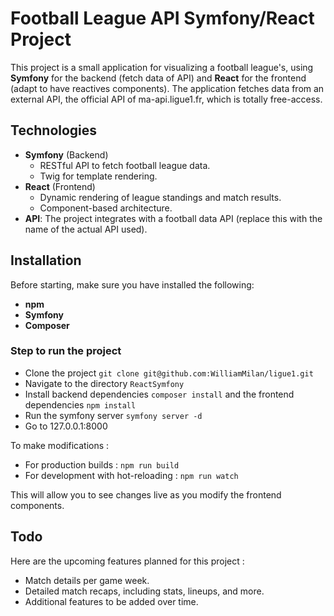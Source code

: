 # Football League API Symfony/React Project

This project is a small application for visualizing a football league's, using **Symfony** for the backend (fetch data of API) and **React** for the frontend (adapt to have reactives components). The application fetches data from an external API, the official API of ma-api.ligue1.fr, which is totally free-access.

## Technologies

- **Symfony** (Backend)
  - RESTful API to fetch football league data.
  - Twig for template rendering.
- **React** (Frontend)
  - Dynamic rendering of league standings and match results.
  - Component-based architecture.
- **API**: The project integrates with a football data API (replace this with the name of the actual API used).

## Installation

Before starting, make sure you have installed the following:
- **npm**
- **Symfony**
- **Composer**

### Step to run the project

- Clone the project ```git clone git@github.com:WilliamMilan/ligue1.git```
- Navigate to the directory ```ReactSymfony```
- Install backend dependencies ```composer install``` and the frontend dependencies ```npm install```
- Run the symfony server ```symfony server -d```
- Go to 127.0.0.1:8000

To make modifications :

- For production builds : ```npm run build```
- For development with hot-reloading : ```npm run watch```

This will allow you to see changes live as you modify the frontend components.

## Todo

Here are the upcoming features planned for this project :

- Match details per game week.
- Detailed match recaps, including stats, lineups, and more.
- Additional features to be added over time.
